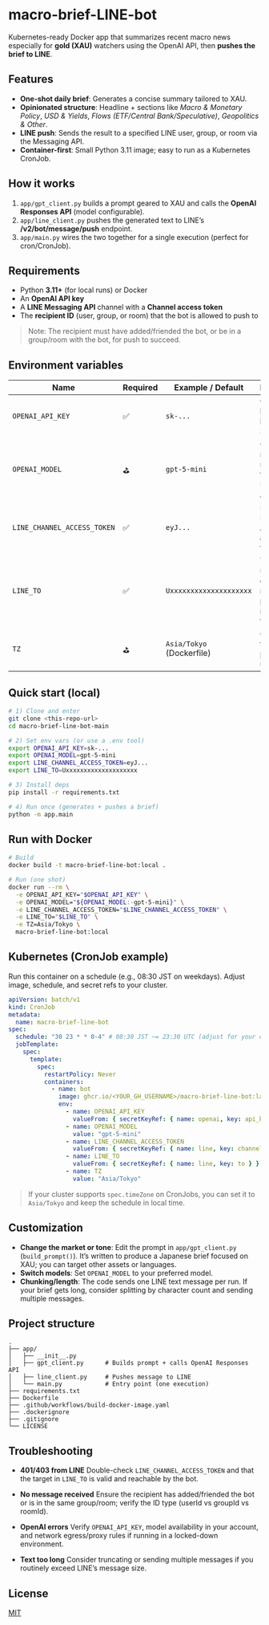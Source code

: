 # macro-brief-LINE-bot

Kubernetes-ready Docker app that summarizes recent macro news especially for **gold (XAU)** watchers using the OpenAI API, then **pushes the brief to LINE**.

## Features

- **One-shot daily brief**: Generates a concise summary tailored to XAU.
- **Opinionated structure**: Headline + sections like *Macro & Monetary Policy*, *USD & Yields*, *Flows (ETF/Central Bank/Speculative)*, *Geopolitics & Other*.
- **LINE push**: Sends the result to a specified LINE user, group, or room via the Messaging API.
- **Container-first**: Small Python 3.11 image; easy to run as a Kubernetes CronJob.

## How it works

1. `app/gpt_client.py` builds a prompt geared to XAU and calls the **OpenAI Responses API** (model configurable).
2. `app/line_client.py` pushes the generated text to LINE’s **/v2/bot/message/push** endpoint.
3. `app/main.py` wires the two together for a single execution (perfect for cron/CronJob).

## Requirements

- Python **3.11+** (for local runs) or Docker
- An **OpenAI API key**
- A **LINE Messaging API** channel with a **Channel access token**
- The **recipient ID** (user, group, or room) that the bot is allowed to push to

> Note: The recipient must have added/friended the bot, or be in a group/room with the bot, for push to succeed.

## Environment variables

| Name                       | Required | Example / Default        | Description |
|---------------------------|----------|---------------------------|-------------|
| `OPENAI_API_KEY`          | ✅        | `sk-...`                  | OpenAI API key (used by the SDK). |
| `OPENAI_MODEL`            | ⛳        | `gpt-5-mini`              | OpenAI model name for the Responses API. |
| `LINE_CHANNEL_ACCESS_TOKEN` | ✅      | `eyJ...`                  | LINE Messaging API channel access token. |
| `LINE_TO`                 | ✅        | `Uxxxxxxxxxxxxxxxxxxxx`   | Target userId / groupId / roomId to push the message to. |
| `TZ`                      | ⛳        | `Asia/Tokyo` (Dockerfile) | Container time zone; prompts use JST. |

## Quick start (local)

```bash
# 1) Clone and enter
git clone <this-repo-url>
cd macro-brief-line-bot-main

# 2) Set env vars (or use a .env tool)
export OPENAI_API_KEY=sk-...
export OPENAI_MODEL=gpt-5-mini
export LINE_CHANNEL_ACCESS_TOKEN=eyJ...
export LINE_TO=Uxxxxxxxxxxxxxxxxxxxx

# 3) Install deps
pip install -r requirements.txt

# 4) Run once (generates + pushes a brief)
python -m app.main
```

## Run with Docker

```bash
# Build
docker build -t macro-brief-line-bot:local .

# Run (one shot)
docker run --rm \
  -e OPENAI_API_KEY="$OPENAI_API_KEY" \
  -e OPENAI_MODEL="${OPENAI_MODEL:-gpt-5-mini}" \
  -e LINE_CHANNEL_ACCESS_TOKEN="$LINE_CHANNEL_ACCESS_TOKEN" \
  -e LINE_TO="$LINE_TO" \
  -e TZ=Asia/Tokyo \
  macro-brief-line-bot:local
```

## Kubernetes (CronJob example)

Run this container on a schedule (e.g., 08:30 JST on weekdays). Adjust image, schedule, and secret refs to your cluster.

```yaml
apiVersion: batch/v1
kind: CronJob
metadata:
  name: macro-brief-line-bot
spec:
  schedule: "30 23 * * 0-4" # 08:30 JST ~= 23:30 UTC (adjust for your cluster TZ)
  jobTemplate:
    spec:
      template:
        spec:
          restartPolicy: Never
          containers:
            - name: bot
              image: ghcr.io/<YOUR_GH_USERNAME>/macro-brief-line-bot:latest
              env:
                - name: OPENAI_API_KEY
                  valueFrom: { secretKeyRef: { name: openai, key: api_key } }
                - name: OPENAI_MODEL
                  value: "gpt-5-mini"
                - name: LINE_CHANNEL_ACCESS_TOKEN
                  valueFrom: { secretKeyRef: { name: line, key: channel_access_token } }
                - name: LINE_TO
                  valueFrom: { secretKeyRef: { name: line, key: to } }
                - name: TZ
                  value: "Asia/Tokyo"
```

> If your cluster supports `spec.timeZone` on CronJobs, you can set it to `Asia/Tokyo` and keep the schedule in local time.


## Customization

- **Change the market or tone**: Edit the prompt in `app/gpt_client.py` (`build_prompt()`). It’s written to produce a Japanese brief focused on XAU; you can target other assets or languages.
- **Switch models**: Set `OPENAI_MODEL` to your preferred model.
- **Chunking/length**: The code sends one LINE text message per run. If your brief gets long, consider splitting by character count and sending multiple messages.

## Project structure

```
.
├── app/
│   ├── __init__.py
│   ├── gpt_client.py      # Builds prompt + calls OpenAI Responses API
│   ├── line_client.py     # Pushes message to LINE
│   └── main.py            # Entry point (one execution)
├── requirements.txt
├── Dockerfile
├── .github/workflows/build-docker-image.yaml
├── .dockerignore
├── .gitignore
└── LICENSE
```

## Troubleshooting

- **401/403 from LINE**
  Double-check `LINE_CHANNEL_ACCESS_TOKEN` and that the target in `LINE_TO` is valid and reachable by the bot.

- **No message received**
  Ensure the recipient has added/friended the bot or is in the same group/room; verify the ID type (userId vs groupId vs roomId).

- **OpenAI errors**
  Verify `OPENAI_API_KEY`, model availability in your account, and network egress/proxy rules if running in a locked-down environment.

- **Text too long**
  Consider truncating or sending multiple messages if you routinely exceed LINE’s message size.

## License

[MIT](./LICENSE)
